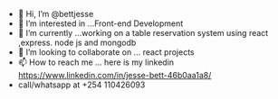 - 👋 Hi, I’m @bettjesse
- 👀 I’m interested in ...Front-end Development
- 🌱 I’m currently  ...working on a table reservation  system using react ,express. node js and mongodb
- 💞️ I’m looking to collaborate on ... react projects
- 📫 How to reach me ... here is my linkedin https://www.linkedin.com/in/jesse-bett-46b0aa1a8/ 
- call/whatsapp at +254 110426093


<!---
bettjesse/bettjesse is a ✨ special ✨ repository because its `README.md` (this file) appears on your GitHub profile.
You can click the Preview link to take a look at your changes.
--->

